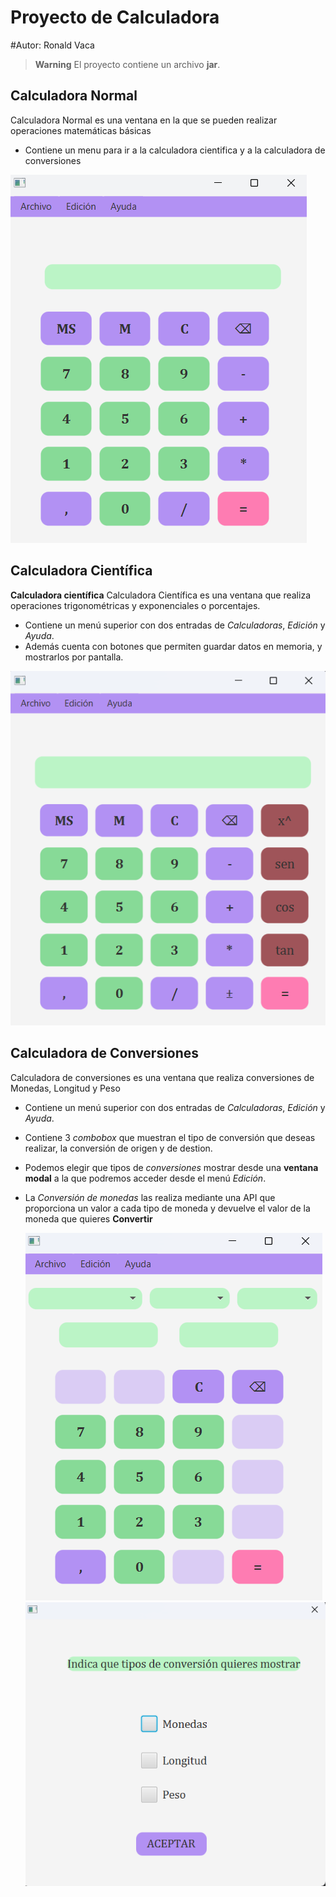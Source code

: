 # Proyecto de Calculadora
#Autor: Ronald Vaca
> **Warning**
> El proyecto contiene un archivo **jar**.

## Calculadora Normal

Calculadora Normal es una ventana en la que se pueden realizar operaciones matemáticas básicas 

- Contiene un menu para ir a la calculadora cientifica y a la calculadora de conversiones

![](media/calculadora1.png) 


## Calculadora Científica

**Calculadora científica**
Calculadora Científica es una ventana que realiza operaciones trigonométricas y exponenciales o porcentajes. 
- Contiene un menú superior con dos entradas de *Calculadoras*, *Edición* y *Ayuda*.
- Además cuenta con botones que permiten guardar datos en memoria, y mostrarlos por pantalla.

![](media/calculadora2.png)

## Calculadora de Conversiones

Calculadora de conversiones es una ventana que realiza conversiones de Monedas, Longitud y Peso

- Contiene un menú superior con dos entradas de *Calculadoras*, *Edición* y *Ayuda*.
- Contiene 3 *combobox* que muestran el tipo de conversión que deseas realizar, la conversión de origen y de destion.
- Podemos elegir que tipos de *conversiones* mostrar desde una **ventana modal** a la que podremos acceder desde el menú *Edición*.
- La *Conversión de monedas* las realiza mediante una API que proporciona un valor a cada tipo de moneda y devuelve el valor de la moneda que quieres **Convertir**

  ![](media/calculadora3.png)  ![](media/calculadora4.png)
